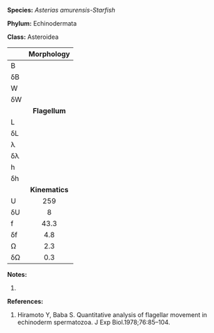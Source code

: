 **Species:** *Asterias amurensis-Starfish*

**Phylum:** Echinodermata

**Class:** Asteroidea

|    | **Morphology** |
|:-- | :------------: |
| B  |  |
| δB |  |
| W  |  |
| δW |  |
|    | **Flagellum** |
| L  |  |
| δL |  |
| λ  |  |
| δλ |  |
| h  |  |
| δh |  |
|    | **Kinematics** |
| U  | 259 |
| δU | 8 |
| f  | 43.3 |
| δf | 4.8 |
| Ω  | 2.3 |
| δΩ | 0.3 |

**Notes:**

1.

**References:**

1. Hiramoto Y, Baba S.  Quantitative analysis of flagellar movement in echinoderm spermatozoa.  J Exp Biol.1978;76:85–104.
